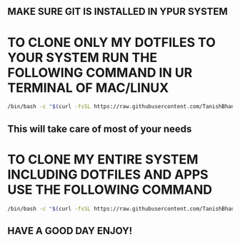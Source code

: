 ## MAKE SURE GIT IS INSTALLED IN YPUR SYSTEM
# TO CLONE ONLY MY DOTFILES TO YOUR SYSTEM RUN THE FOLLOWING COMMAND IN UR TERMINAL OF MAC/LINUX
```bash
/bin/bash -c "$(curl -fsSL https://raw.githubusercontent.com/TanishBhandari286/.dotfiles/main/install.sh)"
```
## This will take care of most of your needs

# TO CLONE MY ENTIRE SYSTEM INCLUDING DOTFILES AND APPS USE THE FOLLOWING COMMAND

```bash
/bin/bash -c "$(curl -fsSL https://raw.githubusercontent.com/TanishBhandari286/.dotfiles/main/mac-setup.sh)"
```

## HAVE A GOOD DAY ENJOY!
